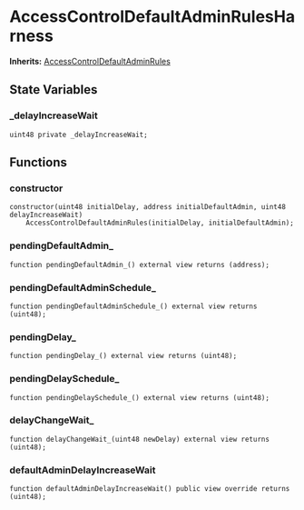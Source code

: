 # AccessControlDefaultAdminRulesHarness
**Inherits:**
[AccessControlDefaultAdminRules](/lib/openzeppelin-contracts/contracts/access/extensions/AccessControlDefaultAdminRules.sol/abstract.AccessControlDefaultAdminRules.md)


## State Variables
### _delayIncreaseWait

```solidity
uint48 private _delayIncreaseWait;
```


## Functions
### constructor


```solidity
constructor(uint48 initialDelay, address initialDefaultAdmin, uint48 delayIncreaseWait)
    AccessControlDefaultAdminRules(initialDelay, initialDefaultAdmin);
```

### pendingDefaultAdmin_


```solidity
function pendingDefaultAdmin_() external view returns (address);
```

### pendingDefaultAdminSchedule_


```solidity
function pendingDefaultAdminSchedule_() external view returns (uint48);
```

### pendingDelay_


```solidity
function pendingDelay_() external view returns (uint48);
```

### pendingDelaySchedule_


```solidity
function pendingDelaySchedule_() external view returns (uint48);
```

### delayChangeWait_


```solidity
function delayChangeWait_(uint48 newDelay) external view returns (uint48);
```

### defaultAdminDelayIncreaseWait


```solidity
function defaultAdminDelayIncreaseWait() public view override returns (uint48);
```

